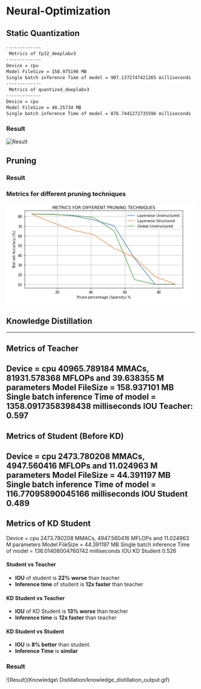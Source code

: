 # Neural-Optimization

## Static Quantization
```
-------------
 Metrics of fp32_deeplabv3 
-------------
Device = cpu
Model FileSize = 158.975196 MB
Single batch inference Time of model = 907.1372747421265 milliseconds
-------------
 Metrics of quantized_deeplabv3 
-------------
Device = cpu
Model FileSize = 40.25734 MB
Single batch inference Time of model = 876.7441272735596 milliseconds
```

### Result

![Result](Quantization/staticQuantizationOutput.gif)

## Pruning

### Result

### Metrics for different pruning techniques
![pruning_metrics](images/pruning_output.png)

## Knowledge Distillation
-------------
 Metrics of Teacher 
-------------
Device = cpu
40965.789184 MMACs, 81931.578368 MFLOPs and 39.638355 M parameters
Model FileSize = 158.937101 MB
Single batch inference Time of model = 1358.0917358398438 milliseconds
IOU Teacher: 0.597
-------------
 Metrics of Student (Before KD) 
-------------
Device = cpu
2473.780208 MMACs, 4947.560416 MFLOPs and 11.024963 M parameters
Model FileSize = 44.391197 MB
Single batch inference Time of model = 116.77095890045166 milliseconds
IOU Student 0.489
-------------
 Metrics of KD Student 
-------------
Device = cpu
2473.780208 MMACs, 4947.560416 MFLOPs and 11.024963 M parameters
Model FileSize = 44.391197 MB
Single batch inference Time of model = 136.01408004760742 milliseconds
IOU KD Student 0.526

#### Student vs Teacher
* **IOU** of student is **22% worse** than teacher
* **Inference time** of student is **12x faster** than teacher

#### KD Student vs Teacher
* **IOU** of KD Student is **13% worse** than teacher
* **Inference time** is **12x faster** than teacher

#### KD Student vs Student
*   **IOU** is **8% better** than student.
*   **Inference Time** is **similar**

### Result
![Result](Knowledge\ Distillation/knowledge_distillation_output.gif)

